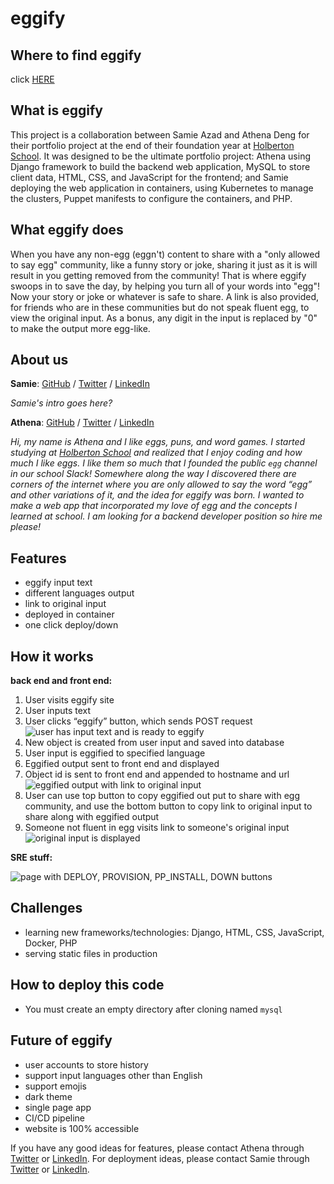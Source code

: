 # eggify
## Where to find eggify
click [HERE](http://eggventure.online/)

## What is eggify
This project is a collaboration between Samie Azad and Athena Deng for their portfolio project at the end of their foundation year at [Holberton School](https://www.holbertonschool.com/). It was designed to be the ultimate portfolio project: 
Athena using Django framework to build the backend web application, MySQL to store client data, HTML, CSS, and JavaScript for the frontend; 
and Samie deploying the web application in containers, using Kubernetes to manage the clusters, Puppet manifests to configure the containers, and PHP.

## What eggify does
When you have any non-egg (eggn't) content to share with a "only allowed to say egg" community, like a funny story or joke, sharing it just as it is will result in you getting removed from the community! That is where eggify swoops in to save the day, by helping you turn all of your words into "egg"! Now your story or joke or whatever is safe to share. A link is also provided, for friends who are in these communities but do not speak fluent egg, to view the original input. As a bonus, any digit in the input is replaced by "0" to make the output more egg-like.

## About us
**Samie**: [GitHub](https://github.com/sazad44) / [Twitter](https://twitter.com/AzadSamie) / [LinkedIn](https://www.linkedin.com/in/samieazad/)

_Samie's intro goes here?_

**Athena**: [GitHub](https://github.com/ad-egg) / [Twitter](https://twitter.com/CloudyCloak) / [LinkedIn](https://www.linkedin.com/in/ad-egg/)

_Hi, my name is Athena and I like eggs, puns, and word games. I started studying at [Holberton School](https://www.holbertonschool.com/) and realized that I enjoy coding and how much I like eggs. I like them so much that I founded the public `egg` channel in our school Slack! Somewhere along the way I discovered there are corners of the internet where you are only allowed to say the word “egg” and other variations of it, and the idea for eggify was born. I wanted to make a web app that incorporated my love of egg and the concepts I learned at school. I am looking for a backend developer position so hire me please!_

## Features
- eggify input text 
- different languages output
- link to original input
- deployed in container 
- one click deploy/down

## How it works
**back end and front end:**

1. User visits eggify site
2. User inputs text
3. User clicks “eggify” button, which sends POST request
   <img src="https://lh3.googleusercontent.com/Sy4hZr5H9mRDuhKCSnodGB6nHWNFyqvWGZ4o8J8nqb8KO6xKyu1OXst2hLZdOY9lvhkxUVRalycm71FOdtFuVbAP1-Ej0AIZP65ZwEg3CMV--V9Us6IRMJdI0lbo_qE_MpmEaLcA-Nut8Mq7D1DbNbLtUbPfluBw6OPDKp0pjIv_1pM3xNJ6wNyXVeo-eXZ0zFcVuYCRAo8GWp9r3hR3TyP58X9LdeTJBugMrJgplbSw7aPKIZ2Y3UppZ0lbbcJI_aF53O-SYNG8lPPcMhBKUBgM9koM37v-HW7UhoA2JWJKX8Gj5CMpkX2RUmiZRo4RzE6K_GAVn2vMWxYQITuhlCymGztc_MTzzsX-EGoLM_xH0pffNhshls5ryAdOv2-Z6zgwyk2xdzIJgPbt5Fl7wsnpVeN5tOBhNt_ZgB9_FBamQLnzwEUYMb1F1YWR8GhTTYUYn-7SlCmRin6GpOMLXRCLEdAp_cYG3i_ajT0gFspdZaQgp6Gt4Zb-c4OPbolk5OkouruzS7NsRgx22727WlyavjzOtDkBNzM3gpJgxMQnsbIJWa-KLCzNI6y2WTaSXCP2RzYsLHOVlaPgkSdvthJ5YEut-XY0k7alcNyNbvxQ3f6sE65sCPGTD9-P39ratRRxCPXsaOSMjlEs4cZfh-nZPa2SPg=w1756-h890-no" alt="user has input text and is ready to eggify">
4. New object is created from user input and saved into database
5. User input is eggified to specified language
6. Eggified output sent to front end and displayed
7. Object id is sent to front end and appended to hostname and url
   <img src="https://lh3.googleusercontent.com/Hy7cNaK2IgsUxJJFNWkwIIYNdTiRoz2MjkuVv9h-Jk0HhHEA5j_YXhOWSeufAmS8fECKhYkXwh-mg9FWIlR0OmAmuKEimO1ecSM3urXSLTfoP85eMCPTi-F58kjP50GNGiET7U3IqyGX66186B6RfzZZf6jud5MKPS4CrvHDBa9fVog-sVLn2uyYZNcu5GiWNYoLjuuFM4PTkhwo3bfCA59IucbaWErq2jG_DIfulaDFzgL9ueM9JXSo5xlnZ4ovC8REutruWsWRGV-vqGrSTkRDege1A7qLSVnnCffeaP5JqXCvnPL4SzwJF4w6SR-k7ac5PPvcRRvOlYwAQADo-tJPwLEpb81GUivFwtna2A6xiYmKMxb4vj57I4NWzBDUChbG5qtCyKB3shTGWo5vl9mWBpNrQ9kI5DDRfvusqXm6zBSWxtoCWoUPbkKcCEK_l8DWmbKfINP6ePdV4Ck1D-BXT80FzCbK6AFHyUDEyMAPclQuDv_pgEfaA9_S3jLWdQuILcdbgpSKe9mvNjAjM7gpGWNF21tquvGqyrzUi_WOrWriZ7Bou1nuSswGjbewR50AzxhldqgjUaSe5Yq3VhHLLbyzRPVuw0j03TSGBOIXwwwPBFqVzGastQgFyewSvGIJ6DmStqRfclX4sU9Pvf8ZKRYUqw=w1744-h1104-no" alt="eggified output with link to original input">
8. User can use top button to copy eggified out put to share with egg community, and use the bottom button to copy link to original input to share along with eggified output
9. Someone not fluent in egg visits link to someone's original input
   <img src="https://lh3.googleusercontent.com/H19YJ1Kfp23vgIUh_UkGOE4eYG-qIH2fyi6dBNW_CLb2YPNi3BPHyqGLS08VbuLw8G84Gco0n1r9cINP7WsGlFn62gkZnz3JIIfA6HtYEflRygNvulye2DnGLGh_bQbEUSELPyX_ZI0u8g4DS0vK5pATXKMICO_rK7_yG5jMcANvaDlr0k6-ot1gXweSEGJduS3VoT7xKW73Zz8Z8E7WPVbsrMmCKcsIdoiD7dU1i3rSZ5hwKq_aqaF0Xh_rv4wEeJ81V3Xq3iDXEraD1Hrlt7Or13Vr91JuchdWnNbHWEwGsFtNQdTzjQAxS698IS_LEG5TS6s3AeB8Q_WpCr09b3P-joeqGooVOyAv1SlKkd2NYktThLBMT2jDYSM3oBO6c3vBRrdED0PevcAl76JbWsIzuCAcopzpe0EyH8p_mpiPdGIt2IzWIT9uZQUPxPU_V4gBu5EoIy5auZ0QaXgfIXh2fbD-jPe49aeuRvFmJR1FygHz7t-a9rEiJVngFFfo8t9Ak7u3KKM_SYEpi9OpsNjf8Q9Y-MIQhuZ4Ksuo-cypAyowGuBzAYH0QUyxreTBkquAs-ZYSc9QdRR3GKTa6ppC8KHgUg_Qm3Fd9-cVtM8TzMq-dw4uaIBoThAUbvHsyrkc6EdvYkyh7pD5OwFO1a7knO0hAA=w1740-h714-no" alt="original input is displayed">

**SRE stuff:**

<img src="https://lh3.googleusercontent.com/r-EG7orPg2Ca2oRApreMtGnXlh_J2VQwWjowiIJ5C0bRLR81kRcfFLlINmWczEy8sQ3LgKnDjigoq3phK-XesgP6yTi4tnIwYBqQOqOgbYPlWVbyYsseoOaELNsX4EEcaJ5uEvBqsR-9pErGoQk2xY_CWFGCySWubfhr2yPT6fl8m9enJCub7bEImtNlWPKJSdwmCmfQ2bbHFb5Dk7GFNOO7VWQu9VaHDH7wDtpNIOfs2P4c-uFUaaAZt5RYnlOW6NuD-BgCqtO2CNFiymgOt0IZZdZsR8VUVd-BvcGMwLwi3vKOfkpiou5D0FN0RGHgJEELSj31KfnxWMKbsT5JszZ2_v14bxH5b3XooLb5dioZkCQo3Jqr1039pTwoSXZsL1vjD5BOvlOzk0xALs5O7628B1GfFqASHDL0bMelar3fvtqYxYz90qu-IiJErKCN17l7V1Dxot35gdeZjNnYBiv5DLNNx4a8sYC_QL4gcwGXLXaZOLhwL8pxbNNzrnE2hY8GgRyqmLGcLK9ObpuQzhcMs2-gOoyn5tuzeHgfTeM5azWUKnwc4QD1ToEf8TX7bYHcrVaLsPRaQtnm37xxZvNjuxSMcwGCYWmOTAwXNiqIpsyRHGTugNzk3Exuw3CUBy8nsH8EGlW1YtTzAGnhDfEUOp5jcQ=w1186-h446-no" alt="page with DEPLOY, PROVISION, PP_INSTALL, DOWN buttons">

## Challenges
- learning new frameworks/technologies: Django, HTML, CSS, JavaScript, Docker, PHP
- serving static files in production 

## How to deploy this code
* You must create an empty directory after cloning named `mysql`

## Future of eggify
- user accounts to store history
- support input languages other than English
- support emojis
- dark theme
- single page app
- CI/CD pipeline
- website is 100% accessible

If you have any good ideas for features, please contact Athena through [Twitter](https://twitter.com/CloudyCloak) or [LinkedIn](https://www.linkedin.com/in/ad-egg/). For deployment ideas, please contact Samie through [Twitter](https://twitter.com/AzadSamie) or [LinkedIn](https://www.linkedin.com/in/samieazad/).
